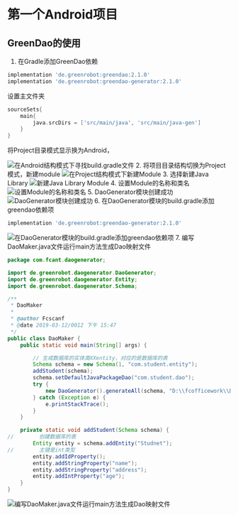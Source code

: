 ﻿# 第一个Android项目
## GreenDao的使用

1. 在Gradle添加GreenDao依赖
```groovy
implementation 'de.greenrobot:greendao:2.1.0'
implementation 'de.greenrobot:greendao-generator:2.1.0'
```
设置主文件夹
```groovy
sourceSets{
    main{
        java.srcDirs = ['src/main/java', 'src/main/java-gen']
    }
}
```
   将Project目录模式显示换为Android，

   ![在Android结构模式下寻找build.gradle文件](image/1.Gradle添加依赖.png)
2. 将项目目录结构切换为Project模式，新建module
   ![在Project结构模式下新建Module](image/2.新建module.png)
3. 选择新建Java Library
   ![新建Java Library Module](image/3.创建JavaLibraryModule.png)
4. 设置Module的名称和类名
   ![设置Module的名称和类名](image/4.创建daogenerator模块.png)
5. DaoGenerator模块创建成功
   ![DaoGenerator模块创建成功](image/5.daogenertor创建成功.png)
6. 在DaoGenerator模块的build.gradle添加greendao依赖项
```groovy
implementation 'de.greenrobot:greendao-generator:2.1.0'
```
   ![在DaoGenerator模块的build.gradle添加greendao依赖项](image/6.DaoGenertor模块添加依赖.png)
7. 编写DaoMaker.java文件运行main方法生成Dao映射文件
```java
package com.fcant.daogenerator;

import de.greenrobot.daogenerator.DaoGenerator;
import de.greenrobot.daogenerator.Entity;
import de.greenrobot.daogenerator.Schema;

/**
 * DaoMaker
 *
 * @author Fcscanf
 * @date 2019-03-12/0012 下午 15:47
 */
public class DaoMaker {
    public static void main(String[] args) {

        // 生成数据库的实体类XXentity，对应的是数据库的表
        Schema schema = new Schema(1, "com.student.entity");
        addStudent(schema);
        schema.setDefaultJavaPackageDao("com.student.dao");
        try {
            new DaoGenerator().generateAll(schema, "D:\\fcofficework\\Dome\\AndroidStdio\\Pro1\\app\\src\\main\\java_gen");
        } catch (Exception e) {
            e.printStackTrace();
        }
    }

    private static void addStudent(Schema schema) {
//        创建数据库的表
        Entity entity = schema.addEntity("Studnet");
//        主键是int类型
        entity.addIdProperty();
        entity.addStringProperty("name");
        entity.addStringProperty("address");
        entity.addIntProperty("age");
    }
}
```
   ![编写DaoMaker.java文件运行main方法生成Dao映射文件](image/7.运行并生成实体类和Dao.png)
   ![]()
   ![]()
   ![]()
   ![]()
